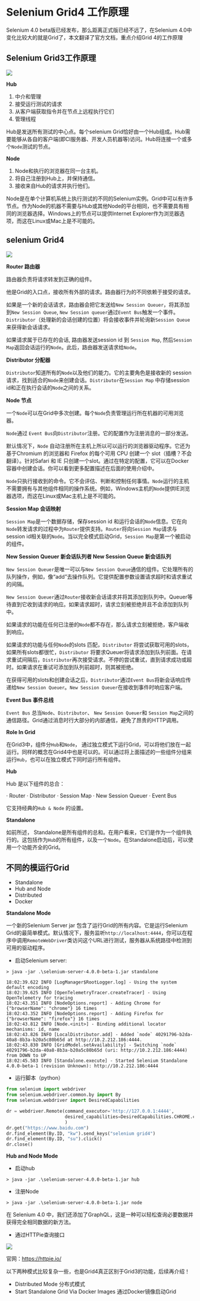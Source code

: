 # Selenium Grid4 工作原理

Selenium 4.0 beta版已经发布，那么距离正式版已经不远了，在Selenium 4.0中变化比较大的就是Grid了，本文翻译了官方文档，重点介绍Grid 4的工作原理


## Selenium Grid3工作原理

![](./img/grid3.png)

__Hub__

1. 中介和管理
2. 接受运行测试的请求
3. 从客户端获取指令并在节点上远程执行它们
4. 管理线程

Hub是发送所有测试的中心点。每个selenium Grid恰好由一个Hub组成。Hub需要能够从各自的客户端(即CI服务器、开发人员机器等)访问。Hub将连接一个或多个`Node`测试的节点。

__Node__

1. Node和执行的浏览器在同一台主机。
2. 将自己注册到Hub上，并保持通信。
3. 接收来自Hub的请求并执行他们。

Node是在单个计算机系统上执行测试的不同的Selenium实例。Grid中可以有许多节点。作为Node的机器不需要与Hub或其他Node的平台相同，也不需要具有相同的浏览器选择。Windows上的节点可以提供Internet Explorer作为浏览器选项，而这在Linux或Mac上是不可能的。


## selenium Grid4


![](./img/grid4.png)

__Router 路由器__

路由器负责将请求转发到正确的组件。
 
他是Grid的入口点，接收所有外部的请求。路由器行为的不同依赖于接受的请求。
 
如果是一个新的会话请求，路由器会把它发送给`New Session Queuer`，将其添加到`New Session Queue`, `New Session queuer`通过`Event Bus`触发一个事件。`Distributor`（处理新的会话创建的位置）将会接收事件并轮询新`Session Queue`来获得新会话请求。
 
如果请求属于已存在的会话, 路由器发送session id 到 `Session Map`, 然后`Session Map`返回会话运行的`Node`。此后，路由器发送请求给`Node`。
 
__Distributor 分配器__
 
`Distributor`知道所有的`Node`以及他们的能力。它的主要角色是接收新的 session 请求，找到适合的`Node`来创建会话。`Distributor`在`Session Map` 中存储session id和正在执行会话的`Node`之间的关系。
 
 
__Node 节点__
 
一个`Node`可以在Grid中多次创建。每个`Node`负责管理运行所在机器的可用浏览器。
 
`Node`通过 `Event Bus`向`Distributor`注册。它的配置作为注册消息的一部分发送。
 
默认情况下，`Node` 自动注册所在主机上所以可以运行的浏览器驱动程序。它还为基于Chromium 的浏览器和 Firefox 的每个可用 CPU 创建一个 slot（插槽？不会翻译）。针对Safari 和 IE 只创建一个slot。通过在特定的配置，它可以在Docker容器中创建会话。你可以看到更多配置描述在后面的使用介绍中。
 
`Node`只执行接收到的命令。它不会评估、判断和控制任何事情。`Node`运行的主机不需要拥有与其他组件相同的操作系统。例如，Windows主机的`Node`提供IE浏览器选项，而这在Linux或Mac主机上是不可能的。
 
__Session Map 会话映射__
 
`Session Map`是一个数据存储，保存session id 和运行会话的`Node`信息。它在向`Node`转发请求的过程中为`Router`提供支持。`Router`将向`Session Map`请求与 session id相关联的`Node`。当以完全模式启动Grid，`Session Map`是第一个被启动的组件。
 
__New Session Queuer 新会话队列者
New Session Queue 新会话队列__
 
`New Session Queuer`是唯一可以与`New Session Queue`通信的组件。它处理所有的队列操作，例如，像“add”去操作队列。它提供配置参数设置请求超时和请求重试的间隔。
 
`New Session Queuer`通过`Router`接收新会话请求并将其添加到队列中。Queuer等待直到它收到请求的响应。如果请求超时，请求立刻被拒绝并且不会添加到队列中。
 
如果请求的功能在任何已注册的`Node`都不存在，那么请求立刻被拒绝，客户端收到响应。
 
如果请求的功能与任何`Node`的slots 匹配，`Distributor` 将尝试获取可用的slots，如果所有slots都很忙，`Distributor` 将要求Queuer将请求添加到队列前面。在请求重试间隔后，`Distributor`再次接受请求。不停的尝试重试，直到请求成功或超时。如果请求在重试可添加到队列前超时，则其被拒绝。
 
在获得可用的slots和创建会话之后，`Distributor`通过`Event Bus`将新会话响应传递给`New Session Queuer`。`New Session Queuer`在接收到事件时响应客户端。
 
__Event Bus 事件总线__
 
`Event Bus` 总当`Node`、`Distributor`、 `New Session Queuer`和 `Session Map`之间的通信路径。Grid通过消息时行大部分的内部通信，避免了昂贵的HTTP调用。
 
__Role In Grid__
 
在Grid3中，组件分`Hub`和`Node`， 通过独立模式下运行Grid，可以将他们放在一起运行。同样的概念在Grid4中也是可以的。可以通过将上面描述的一些组件分组来运行`Hub`，也可以在独立模式下同时运行所有组件。
 
__Hub__

Hub 是以下组件的总合：
 
· Router
· Distributor
· Session Map
· New Session Queuer
· Event Bus

它支持经典的`Hub & Node` 的设置。
 
__Standalone__
 
如前所述， Standalone是所有组件的总和。在用户看来，它们是作为一个组件执行的。这包括作为`Hub`的所有组件，以及一个`Node`。在Standalone启动后，可以使用一个功能齐全的Grid。


## 不同的模运行Grid

* Standalone
* Hub and Node
* Distributed
* Docker


__Standalone Mode__

一个新的Selenium Server jar 包含了运行Grid的所有内容。它是运行Selenium Grid的最简单模式。默认情况下，服务监听`http://localhost:4444`，你可以在程序中调用`RemoteWebDriver`类访问这个URL进行测试，服务器从系统路径中检测到可用的驱动程序。

* 启动Selenium server:

```shell
> java -jar .\selenium-server-4.0.0-beta-1.jar standalone

18:02:39.622 INFO [LogManager$RootLogger.log] - Using the system default encoding
18:02:39.625 INFO [OpenTelemetryTracer.createTracer] - Using OpenTelemetry for tracing
18:02:43.351 INFO [NodeOptions.report] - Adding Chrome for {"browserName": "chrome"} 16 times
18:02:43.352 INFO [NodeOptions.report] - Adding Firefox for {"browserName": "firefox"} 16 times
18:02:43.812 INFO [Node.<init>] - Binding additional locator mechanisms: id, name
18:02:43.826 INFO [LocalDistributor.add] - Added `node` 40291796-b2da-40a8-8b3a-b20a5c80b65d at http://10.2.212.186:4444.
18:02:43.830 INFO [GridModel.setAvailability] - Switching `node` 40291796-b2da-40a8-8b3a-b20a5c80b65d (uri: http://10.2.212.186:4444) from DOWN to UP
18:02:45.583 INFO [Standalone.execute] - Started Selenium Standalone 4.0.0-beta-1 (revision Unknown): http://10.2.212.186:4444
```

* 运行脚本（python）
```python
from selenium import webdriver
from selenium.webdriver.common.by import By
from selenium.webdriver import DesiredCapabilities

dr = webdriver.Remote(command_executor='http://127.0.0.1:4444',
                      desired_capabilities=DesiredCapabilities.CHROME.copy()
                      )
dr.get("https://www.baidu.com")
dr.find_element(By.ID, "kw").send_keys("selenium grid4")
dr.find_element(By.ID, "su").click()
dr.close()
```


__Hub and Node Mode__

* 启动hub

```shell
> java -jar .\selenium-server-4.0.0-beta-1.jar hub
```

* 注册Node

```shell
> java -jar .\selenium-server-4.0.0-beta-1.jar node
```

在 Selenium 4.0 中，我们还添加了GraphQL，这是一种可以轻松查询必要数据并获得完全相同数据的新方法。

* 通过HTTPie查询接口

![](./img/HTTPie.png)

官网：https://httpie.io/


以下两种模式比较复杂一些，也是Grid4真正区别于Grid3的功能，后续再介绍！

* Distributed Mode 分布式模式
* Start Standalone Grid Via Docker Images 通过Docker镜像启动Grid

